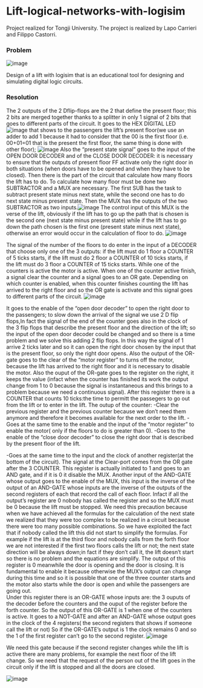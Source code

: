 # Lift-logical-networks-with-logisim
 Project realized for Tongji University.
 The project is realized by Lapo Carrieri and Filippo Castorri.
### Problem 
![image](https://user-images.githubusercontent.com/56505429/221370123-950b09c9-6df0-49d6-9d72-a9ba9dc797d8.png)

Design of a lift with logisim that is an educational tool for designing and simulating digital logic circuits.
### Resolution
The 2 outputs of the 2 Dflip-flops are the 2 that define the present floor; this 2 bits  are merged together  thanks to a splitter in only 1 signal of 2 bits that goes to different parts of the circuit. 
It goes to the HEX DIGITAL LED ![image](https://user-images.githubusercontent.com/56505429/221370005-d2264b06-3f90-48b9-a500-cb5d329cdfd6.png)
 that shows to the passengers the lift’s present floor(we use an adder to add  1 because it had to consider that the 00 is the first floor (i.e. 00+01=01 that is the present the first floor, the same thing is done with other floor); ![image](https://user-images.githubusercontent.com/56505429/221369993-c5fa97fa-880f-4c7e-a28c-46483f2a2c45.png)
 Also the “present state signal” goes to the input of the OPEN DOOR DECODER and of the CLOSE DOOR DECODER: it is necessary to ensure that the outputs of present floor FF activate only the right door in both situations (when doors have to be opened and when they have to be closed).
Then  there is the part of  the circuit that calculate how many floors the lift has to do. To calculate how many floor must be done two SUBTRACTOR and a MUX are necessary. The first SUB has the task to subtract present state minus next state, while the second one has to do next state minus present state. Then the MUX has the outputs of the two SUBTRACTOR as two inputs.![image](https://user-images.githubusercontent.com/56505429/221370042-3a6a1a0e-1f72-4ec4-b6b2-a6c285523a4c.png)
 The control input of this MUX is the verse of the lift, obviously if the lift has to go up the path that is chosen is the second one (next state minus present state) while if the lift has to go down the path chosen is the first one (present state minus next state), otherwise an error would occur in the calculation of floor to do.
![image](https://user-images.githubusercontent.com/56505429/221370036-bdc81cba-0ab6-43a1-9cd8-8e64e5b54a0f.png)

The signal of the number of the floors to do enter in the input of a DECODER that choose only one of the 3 outputs: if the lift must do 1 floor a COUNTER of 5 ticks starts, if the lift must do 2 floor a COUNTER of 10 ticks starts, if the lift must do 3 floor a COUNTER of 15 ticks starts. While one of the counters is active the motor is active. 
When one of the counter active finish, a signal clear the counter and a signal goes to an OR gate. Depending on which counter is enabled, when this counter finishes counting the lift has arrived to the right floor and so the OR gate is activate and this signal goes to different parts of the circuit. ![image](https://user-images.githubusercontent.com/56505429/221370065-bc905d85-00d6-4853-b49c-39cef21f097a.png)

It goes to the enable of the “open door decoder” to open the right door to the passengers; 
to slow down the arrival of the signal we use 2 D flip flops,In fact the signal of the end of the counter goes also in the clock of the 3 flip flops that describe the present floor and the direction of the lift; so the input of the open door decoder could be changed and  so there is a time problem and we solve this adding 2 flip flops. In this way the signal of 1 arrive 2 ticks later and so it can open the right door chosen by the input that is the present floor, so only the right door opens.
Also the output of the OR-gate goes to the clear of the “motor register” to turns off the motor, because the lift has arrived to the right floor and it is necessary to disable the motor.
Also the ouput of the OR-gate goes to the register on the right, it keeps the value (infact when the counter has finished its work the output change from 1 to 0 because the signal is instantaneous and this brings to a problem because we need a continuous signal). After this register there is a COUNTER that counts 10 ticks:the time to permitt the passegers to go out from the lift or to enter in the lift.
The outup of the counter:
 -Clear the previous register and the previous counter because we don’t need them anymore and therefore it becomes available for the next order to the lift.
-Goes at the same time to the enable and the input of the “motor register” to enable the motor( only if the floors to do is greater than 0).
-Goes to the enable of the “close door decoder” to close the right door that is described by the present floor of the lift.


-Goes  at the same time to the input and the clock of another register(at the bottom of the circuit). The signal at the Clear-port comes from the OR gate after the 3 COUNTER. This register is actually initiated to 1 and goes to an AND gate, and if it is 0 it disable the MUX. Another input of the AND-GATE whose output goes to the enable of the MUX, this input is the inverse of the output of an AND-GATE whose inputs are the inverse of the outputs of the second registers of each that record the call of each floor. Infact if all the output’s register are 0 nobody has called the register and so the MUX must be 0 because the lift must be stopped. We need this precaution because when we have achieved all the formulas for the calculation of the next state we realized that they were too complex to be realized in a circuit because there were too many possible combinations. So we have exploited the fact that if nobody called the lift this did not start to simplify the formulas.
For example if the lift is at the third floor and nobody calls from the forth floor we are not interested if the first two floors calls the lift or not; the next state direction will be always down;in fact if they don’t call it, the lift doesn’t start so there is no problem and the equations are simplify. The output of this register is 0 meanwhile the door is opening and the door is closing. It is fundamental to enable it because  otherwise the MUX’s output can change during this time and so it is possible that one of the three counter starts and the motor also starts while the door is open and while the passengers are going out.  
Under this register there is an OR-GATE whose inputs are: the 3 ouputs of the decoder before the counters and the ouput of the register before the forth counter. So the output of this OR-GATE is 1 when one of the counters is active. It goes to a NOT-GATE and after an AND-GATE whose output goes in the clock of the 4 registers( the second registers that shows if someone call the lift or not)
So if the OR-GATE’s output is 1 the clock remains 0 and so the 1 of the first register can’t go to the second register.
![image](https://user-images.githubusercontent.com/56505429/221370087-b60989c4-6217-4d38-a2ec-3f055472f479.png)

We need this gate because if the second register changes while the lift is active there are many problems, for example the next floor of the lift change. So we need that the request of the person out of the lift goes in the circuit only if the lift is stopped and all the doors are closed.

![image](https://user-images.githubusercontent.com/56505429/221370092-d1c32c25-c1d3-4040-92c5-339425382ef7.png)


 

